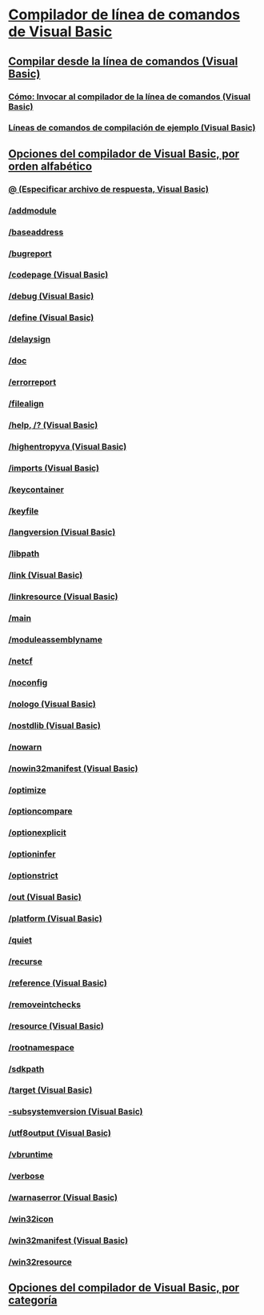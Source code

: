 # [Compilador de línea de comandos de Visual Basic](index.md)
## [Compilar desde la línea de comandos (Visual Basic)](building-from-the-command-line.md)
### [Cómo: Invocar al compilador de la línea de comandos (Visual Basic)](how-to-invoke-the-command-line-compiler.md)
### [Líneas de comandos de compilación de ejemplo (Visual Basic)](sample-compilation-command-lines.md)
## [Opciones del compilador de Visual Basic, por orden alfabético](compiler-options-listed-alphabetically.md)
### [@ (Especificar archivo de respuesta, Visual Basic)](specify-response-file.md)
### [/addmodule](addmodule.md)
### [/baseaddress](baseaddress.md)
### [/bugreport](bugreport.md)
### [/codepage (Visual Basic)](codepage.md)
### [/debug (Visual Basic)](debug.md)
### [/define (Visual Basic)](define.md)
### [/delaysign](delaysign.md)
### [/doc](doc.md)
### [/errorreport](errorreport.md)
### [/filealign](filealign.md)
### [/help, /? (Visual Basic)](help.md)
### [/highentropyva (Visual Basic)](highentropyva.md)
### [/imports (Visual Basic)](imports.md)
### [/keycontainer](keycontainer.md)
### [/keyfile](keyfile.md)
### [/langversion (Visual Basic)](langversion.md)
### [/libpath](libpath.md)
### [/link (Visual Basic)](link.md)
### [/linkresource (Visual Basic)](linkresource.md)
### [/main](main.md)
### [/moduleassemblyname](moduleassemblyname.md)
### [/netcf](netcf.md)
### [/noconfig](noconfig.md)
### [/nologo (Visual Basic)](nologo.md)
### [/nostdlib (Visual Basic)](nostdlib.md)
### [/nowarn](nowarn.md)
### [/nowin32manifest (Visual Basic)](nowin32manifest.md)
### [/optimize](optimize.md)
### [/optioncompare](optioncompare.md)
### [/optionexplicit](optionexplicit.md)
### [/optioninfer](optioninfer.md)
### [/optionstrict](optionstrict.md)
### [/out (Visual Basic)](out.md)
### [/platform (Visual Basic)](platform.md)
### [/quiet](quiet.md)
### [/recurse](recurse.md)
### [/reference (Visual Basic)](reference.md)
### [/removeintchecks](removeintchecks.md)
### [/resource (Visual Basic)](resource.md)
### [/rootnamespace](rootnamespace.md)
### [/sdkpath](sdkpath.md)
### [/target (Visual Basic)](target.md)
### [-subsystemversion (Visual Basic)](subsystemversion.md)
### [/utf8output (Visual Basic)](utf8output.md)
### [/vbruntime](vbruntime.md)
### [/verbose](verbose.md)
### [/warnaserror (Visual Basic)](warnaserror.md)
### [/win32icon](win32icon.md)
### [/win32manifest (Visual Basic)](win32manifest.md)
### [/win32resource](win32resource.md)
## [Opciones del compilador de Visual Basic, por categoría](compiler-options-listed-by-category.md)
